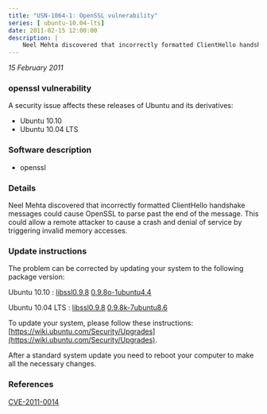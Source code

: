 ```yaml
---
title: "USN-1064-1: OpenSSL vulnerability"
series: [ ubuntu-10.04-lts]
date: 2011-02-15 12:00:00
description: |
    Neel Mehta discovered that incorrectly formatted ClientHello handshake messages could cause OpenSSL to parse past the end of the message. This could allow a remote attacker to cause a crash and denial of service by triggering invalid memory accesses. 
--- 
```

 
 

*15 February 2011*

### openssl vulnerability

A security issue affects these releases of Ubuntu and its derivatives:

* Ubuntu 10.10
* Ubuntu 10.04 LTS

### Software description

* openssl 

### Details

Neel Mehta discovered that incorrectly formatted ClientHello handshake messages could cause OpenSSL to parse past the end of the message. This could allow a remote attacker to cause a crash and denial of service by triggering invalid memory accesses. 

### Update instructions

The problem can be corrected by updating your system to the following package version:

Ubuntu 10.10
 : [libssl0.9.8](https://launchpad.net/ubuntu/+source/openssl) <span> [0.9.8o-1ubuntu4.4](https://launchpad.net/ubuntu/+source/openssl/0.9.8o-1ubuntu4.4) </span> 

Ubuntu 10.04 LTS
 : [libssl0.9.8](https://launchpad.net/ubuntu/+source/openssl) <span> [0.9.8k-7ubuntu8.6](https://launchpad.net/ubuntu/+source/openssl/0.9.8k-7ubuntu8.6) </span> 

To update your system, please follow these instructions: [https://wiki.ubuntu.com/Security/Upgrades](https://wiki.ubuntu.com/Security/Upgrades).

After a standard system update you need to reboot your computer to make all the necessary changes. 

### References

 
 [CVE-2011-0014](http://people.ubuntu.com/~ubuntu-security/cve/CVE-2011-0014)
 

